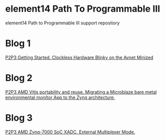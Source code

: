 # element14 Path To Programmable III
element14 Path to Programmable III support repository

# Blog 1
[P2P3 Getting Started. Clockless Hardware Blinky on the Avnet Minized](https://community.element14.com/challenges-projects/design-challenges/pathprogrammable3/b/blog/posts/p2p3-getting-started-clockless-hardware-blinky-on-the-avnet-minized)

# Blog 2
[P2P3 AMD Vitis portability and reuse. Migrating a Microblaze bare metal environmental monitor App to the Zynq architecture.](https://community.element14.com/challenges-projects/design-challenges/pathprogrammable3/b/blog/posts/p2p3-amd-vitis-portability-and-reuse-migrating-microblaze-bare-metal-environmental-monitor-app-to-zynq)

# Blog 3
[P2P3 AMD Zynq-7000 SoC XADC. External Multiplexer Mode.](https://community.element14.com/challenges-projects/design-challenges/pathprogrammable3/b/blog/posts/p2p3-amd-zynq-7000-soc-xadc-external-multiplexer-mode)
